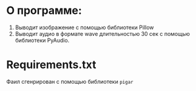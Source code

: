 # О программе:

1. Выводит изображение с помощью библиотеки Pillow
2. Выводит аудио в формате wave длительностью 30 сек с помощью библиотеки PyAudio.

# Requirements.txt

Фаил сгенрирован с помощью библиотеки `pigar`
